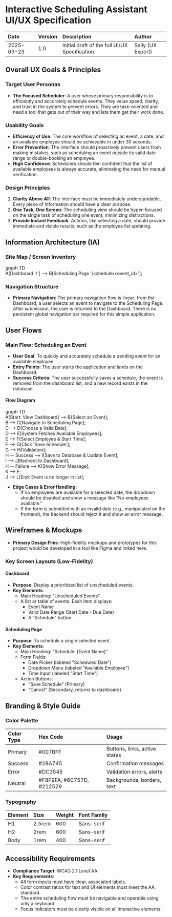 # **Interactive Scheduling Assistant UI/UX Specification**

| Date | Version | Description | Author |
| :---- | :---- | :---- | :---- |
| 2025-09-23 | 1.0 | Initial draft of the full UI/UX Specification. | Sally (UX Expert) |

## **Overall UX Goals & Principles**

### **Target User Personas**

* **The Focused Scheduler**: A user whose primary responsibility is to efficiently and accurately schedule events. They value speed, clarity, and trust in the system to prevent errors. They are task-oriented and need a tool that gets out of their way and lets them get their work done.

### **Usability Goals**

* **Efficiency of Use**: The core workflow of selecting an event, a date, and an available employee should be achievable in under 30 seconds.  
* **Error Prevention**: The interface should proactively prevent users from making mistakes, such as scheduling an event outside its valid date range or double-booking an employee.  
* **High Confidence**: Schedulers should feel confident that the list of available employees is always accurate, eliminating the need for manual verification.

### **Design Principles**

1. **Clarity Above All**: The interface must be immediately understandable. Every piece of information should have a clear purpose.  
2. **One Task, One Screen**: The scheduling view should be hyper-focused on the single task of scheduling one event, minimizing distractions.  
3. **Provide Instant Feedback**: Actions, like selecting a date, should provide immediate and visible results, such as the employee list updating.

## **Information Architecture (IA)**

### **Site Map / Screen Inventory**

graph TD  
    A\[Dashboard '/'\] \--\> B\[Scheduling Page '/schedule/\<event\_id\>'\];

### **Navigation Structure**

* **Primary Navigation**: The primary navigation flow is linear: from the Dashboard, a user selects an event to navigate to the Scheduling Page. After submission, the user is returned to the Dashboard. There is no persistent global navigation bar required for this simple application.

## **User Flows**

### **Main Flow: Scheduling an Event**

* **User Goal**: To quickly and accurately schedule a pending event for an available employee.  
* **Entry Points**: The user starts the application and lands on the Dashboard.  
* **Success Criteria**: The user successfully saves a schedule, the event is removed from the dashboard list, and a new record exists in the database.

#### **Flow Diagram**

graph TD  
    A\[Start: View Dashboard\] \--\> B{Select an Event};  
    B \--\> C\[Navigate to Scheduling Page\];  
    C \--\> D\[Choose a Valid Date\];  
    D \--\> E\[System Fetches Available Employees\];  
    E \--\> F\[Select Employee & Start Time\];  
    F \--\> G\[Click 'Save Schedule'\];  
    G \--\> H{Validation};  
    H \-- Success \--\> I\[Save to Database & Update Event\];  
    I \--\> J\[Redirect to Dashboard\];  
    H \-- Failure \--\> K\[Show Error Message\];  
    K \--\> F;  
    J \--\> L\[End: Event is no longer in list\];

* **Edge Cases & Error Handling:**  
  * If no employees are available for a selected date, the dropdown should be disabled and show a message like "No employees available."  
  * If the form is submitted with an invalid date (e.g., manipulated on the frontend), the backend should reject it and show an error message.

## **Wireframes & Mockups**

* **Primary Design Files**: High-fidelity mockups and prototypes for this project would be developed in a tool like Figma and linked here.

### **Key Screen Layouts (Low-Fidelity)**

#### **Dashboard**

* **Purpose**: Display a prioritized list of unscheduled events.  
* **Key Elements**:  
  * Main Heading: "Unscheduled Events"  
  * A list or table of events. Each item displays:  
    * Event Name  
    * Valid Date Range (Start Date \- Due Date)  
    * A "Schedule" button.

#### **Scheduling Page**

* **Purpose**: To schedule a single selected event.  
* **Key Elements**:  
  * Main Heading: "Schedule: \[Event Name\]"  
  * Form Fields:  
    * Date Picker (labeled "Scheduled Date")  
    * Dropdown Menu (labeled "Available Employee")  
    * Time Input (labeled "Start Time")  
  * Action Buttons:  
    * "Save Schedule" (Primary)  
    * "Cancel" (Secondary, returns to dashboard)

## **Branding & Style Guide**

### **Color Palette**

| Color Type | Hex Code | Usage |
| :---- | :---- | :---- |
| Primary | \#007BFF | Buttons, links, active states |
| Success | \#28A745 | Confirmation messages |
| Error | \#DC3545 | Validation errors, alerts |
| Neutral | \#F8F9FA, \#6C757D, \#212529 | Backgrounds, borders, text |

### **Typography**

| Element | Size | Weight | Font Family |
| :---- | :---- | :---- | :---- |
| H1 | 2.5rem | 600 | Sans-serif |
| H2 | 2rem | 600 | Sans-serif |
| Body | 1rem | 400 | Sans-serif |

## **Accessibility Requirements**

* **Compliance Target**: WCAG 2.1 Level AA.  
* **Key Requirements**:  
  * All form inputs must have clear, associated labels.  
  * Color contrast ratios for text and UI elements must meet the AA standard.  
  * The entire scheduling flow must be navigable and operable using only a keyboard.  
  * Focus indicators must be clearly visible on all interactive elements.